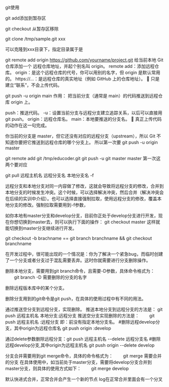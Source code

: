 git使用



git add添加到暂存区

git checkout 从暂存区移除



git clone /tmp/sample.git  xxx

可以克隆到xxx目录下，指定目录属于是

git remote add origin https://github.com/yourname/project.git
给当前本地 Git 仓库添加一个 远程仓库地址，并起个别名叫 origin。
remote add：添加远程仓库。
origin：是这个远程仓库的代号，你可以用别的名字，但 origin 是默认常用的。
https://...：是远程仓库的真实地址（例如 GitHub 上的仓库地址）。
📌 只是建立“联系”，不会上传代码。

git push -u origin main
作用：
把当前分支（通常是 main）的代码推送到远程仓库 origin 上。

push：推送代码。
-u：设置当前分支与远程分支建立追踪关系，以后可以直接用 git push。
origin：远程仓库名。
main：本地要推送的分支名。
📌 真正上传代码的动作在这一句完成。

你当前的分支是 master，但它还没有对应的远程分支（upstream），所以 Git 不知道你要把它推送到远程仓库的哪个分支上。
所以第一次要 git push -u origin master


git remote add git /tmp/educoder.git
git push -u git master master
第一次这两个要对应


git pull 远程主机名 远程分支名 本地分支名 -f

远程分支和本地分支对同一内容做了修改，这就会导致将远程分支的修改，合并到本地分支的时候发生冲突。这个时候，可以选择解决冲突，然后合并（解决冲突会在后续的实训中介绍）。也可以选择直接强制拉取，使用远程分支的修改，覆盖本地分支的修改。强制拉取需要用到-f参数，


如你本地有master分支和develop分支，目前你正处于develop分支进行开发，现在你想切换到master去，则可以执行下面的操作： git checkout master 这样就能切换到master分支继续进行开发。

git checkout -b brachname   == git branch branchname && git checkout branchname

在开发过程中，很可能出现的一个情况是：你为了解决一个紧急bug，而临时创建了一个分支或者分支过于混乱需要丢弃。这时你就需要进行分支删除操作。

删除本地分支，需要用到git branch命令，且需要-D参数，具体命令格式为：
　　git branch -D 需要删除的分支的名字


删除远程版本库中的某个分支。

删除分支用到的git命令是git push，在具体的使用过程中有不同的用法。

通过推送空分支到远程分支，实现删除。 
推送本地分支到远程分支的方法是： git push 远程主机名 本地分支:远程分支
推送空分支实现删除的方法是：
　　git push 远程主机名 :远程分支
即：前没有指定本地分支名。
#删除远程develop分支，其中origin为远程仓库名
git push origin :develop

通过delete参数删除远程分支：git push 远程主机名 --delete 远程分支名 
#删除远程develop分支,其中origin为远程主机名
git push origin --delete develop

分支合并需要用到git merge命令，具体的命令格式为：
　　git merge 需要合并的分支
在具体使用中，如当前处于master分支，需要将develop分支合并到master分支，则具体的使用方式如下：
　　git merge develop

默认快进式合并，正常合并会产生一个新的节点
log在正常合并里面会有一个分叉